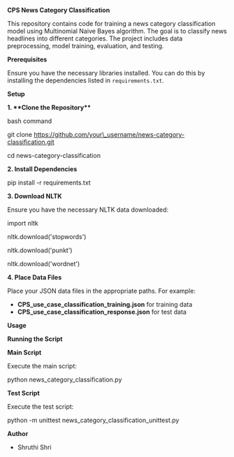 **CPS News Category Classification**

This repository contains code for training a news category classification model using Multinomial Naive Bayes algorithm. The goal is to classify news headlines into different categories. The project includes data preprocessing, model training, evaluation, and testing.

**Prerequisites**

Ensure you have the necessary libraries installed. You can do this by installing the dependencies listed in `requirements.txt`.

**Setup**

**1. \*\*Clone the Repository\*\***

bash command

git clone https://github.com/your\_username/news-category-classification.git

cd news-category-classification

**2. Install Dependencies**

pip install -r requirements.txt

**3. Download NLTK** 

Ensure you have the necessary NLTK data downloaded:

import nltk

nltk.download('stopwords')

nltk.download('punkt')

nltk.download('wordnet')

**4. Place Data Files** 

Place your JSON data files in the appropriate paths. For example:

- **CPS\_use\_case\_classification\_training.json** for training data
- **CPS\_use\_case\_classification\_response.json** for test data

**Usage**

**Running the Script**

**Main Script**

Execute the main script:

python news\_category\_classification.py 

**Test Script**

Execute the test script:

python -m unittest news_category_classification_unittest.py

**Author**

- Shruthi Shri 
